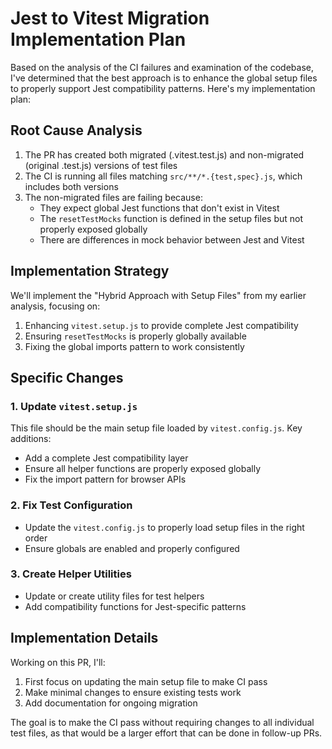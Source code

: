 # Jest to Vitest Migration Implementation Plan

Based on the analysis of the CI failures and examination of the codebase, I've determined that the best approach is to enhance the global setup files to properly support Jest compatibility patterns. Here's my implementation plan:

## Root Cause Analysis

1. The PR has created both migrated (.vitest.test.js) and non-migrated (original .test.js) versions of test files
2. The CI is running all files matching `src/**/*.{test,spec}.js`, which includes both versions
3. The non-migrated files are failing because:
   - They expect global Jest functions that don't exist in Vitest
   - The `resetTestMocks` function is defined in the setup files but not properly exposed globally
   - There are differences in mock behavior between Jest and Vitest

## Implementation Strategy

We'll implement the "Hybrid Approach with Setup Files" from my earlier analysis, focusing on:

1. Enhancing `vitest.setup.js` to provide complete Jest compatibility
2. Ensuring `resetTestMocks` is properly globally available
3. Fixing the global imports pattern to work consistently

## Specific Changes

### 1. Update `vitest.setup.js`

This file should be the main setup file loaded by `vitest.config.js`. Key additions:

- Add a complete Jest compatibility layer
- Ensure all helper functions are properly exposed globally
- Fix the import pattern for browser APIs

### 2. Fix Test Configuration

- Update the `vitest.config.js` to properly load setup files in the right order
- Ensure globals are enabled and properly configured

### 3. Create Helper Utilities

- Update or create utility files for test helpers
- Add compatibility functions for Jest-specific patterns

## Implementation Details

Working on this PR, I'll:

1. First focus on updating the main setup file to make CI pass
2. Make minimal changes to ensure existing tests work
3. Add documentation for ongoing migration

The goal is to make the CI pass without requiring changes to all individual test files, as that would be a larger effort that can be done in follow-up PRs.
